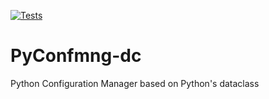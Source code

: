 [![Tests](https://github.com/chr7/PyConfmng-dc/workflows/Tests/badge.svg)](https://github.com/chr7/PyConfmng-dc/actions?workflow=Tests)

# PyConfmng-dc
Python Configuration Manager based on Python's dataclass
